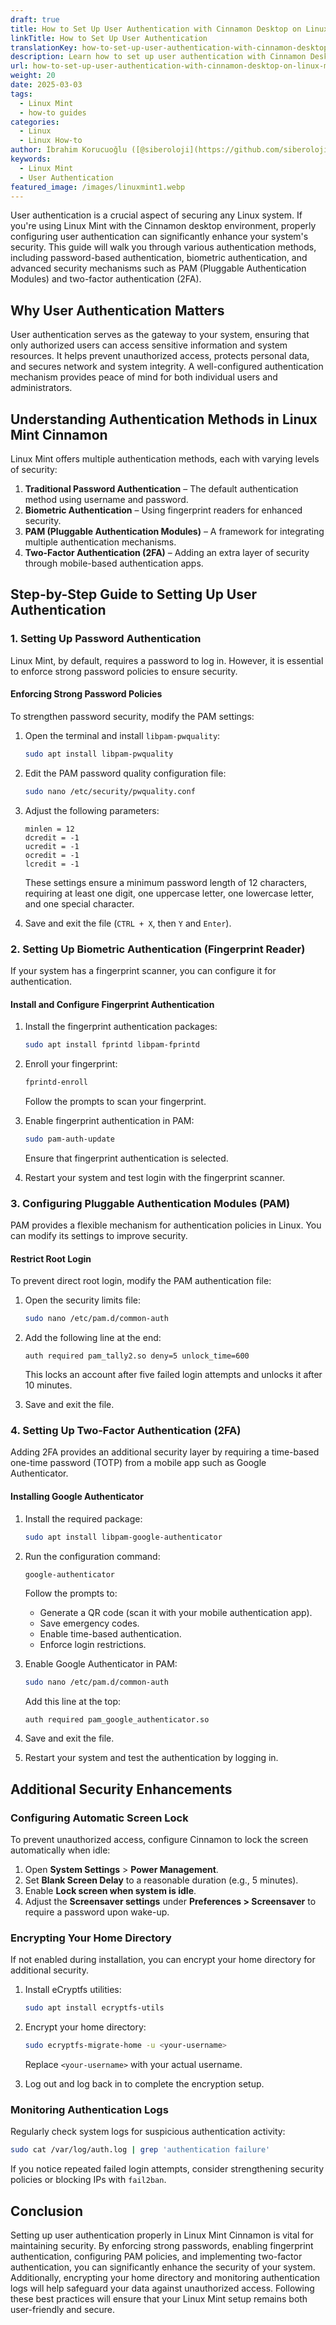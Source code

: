```yaml
---
draft: true
title: How to Set Up User Authentication with Cinnamon Desktop on Linux Mint
linkTitle: How to Set Up User Authentication
translationKey: how-to-set-up-user-authentication-with-cinnamon-desktop-on-linux-mint
description: Learn how to set up user authentication with Cinnamon Desktop on Linux Mint.
url: how-to-set-up-user-authentication-with-cinnamon-desktop-on-linux-mint
weight: 20
date: 2025-03-03
tags:
  - Linux Mint
  - how-to guides
categories:
  - Linux
  - Linux How-to
author: İbrahim Korucuoğlu ([@siberoloji](https://github.com/siberoloji))
keywords:
  - Linux Mint
  - User Authentication
featured_image: /images/linuxmint1.webp
---
```

User authentication is a crucial aspect of securing any Linux system. If you're using Linux Mint with the Cinnamon desktop environment, properly configuring user authentication can significantly enhance your system's security. This guide will walk you through various authentication methods, including password-based authentication, biometric authentication, and advanced security mechanisms such as PAM (Pluggable Authentication Modules) and two-factor authentication (2FA).

## Why User Authentication Matters

User authentication serves as the gateway to your system, ensuring that only authorized users can access sensitive information and system resources. It helps prevent unauthorized access, protects personal data, and secures network and system integrity. A well-configured authentication mechanism provides peace of mind for both individual users and administrators.

## Understanding Authentication Methods in Linux Mint Cinnamon

Linux Mint offers multiple authentication methods, each with varying levels of security:

1. **Traditional Password Authentication** – The default authentication method using username and password.
2. **Biometric Authentication** – Using fingerprint readers for enhanced security.
3. **PAM (Pluggable Authentication Modules)** – A framework for integrating multiple authentication mechanisms.
4. **Two-Factor Authentication (2FA)** – Adding an extra layer of security through mobile-based authentication apps.

## Step-by-Step Guide to Setting Up User Authentication

### 1. Setting Up Password Authentication

Linux Mint, by default, requires a password to log in. However, it is essential to enforce strong password policies to ensure security.

#### Enforcing Strong Password Policies

To strengthen password security, modify the PAM settings:

1. Open the terminal and install `libpam-pwquality`:

   ```bash
   sudo apt install libpam-pwquality
   ```

2. Edit the PAM password quality configuration file:

   ```bash
   sudo nano /etc/security/pwquality.conf
   ```

3. Adjust the following parameters:

   ```plaintext
   minlen = 12
   dcredit = -1
   ucredit = -1
   ocredit = -1
   lcredit = -1
   ```

   These settings ensure a minimum password length of 12 characters, requiring at least one digit, one uppercase letter, one lowercase letter, and one special character.
4. Save and exit the file (`CTRL + X`, then `Y` and `Enter`).

### 2. Setting Up Biometric Authentication (Fingerprint Reader)

If your system has a fingerprint scanner, you can configure it for authentication.

#### Install and Configure Fingerprint Authentication

1. Install the fingerprint authentication packages:

   ```bash
   sudo apt install fprintd libpam-fprintd
   ```

2. Enroll your fingerprint:

   ```bash
   fprintd-enroll
   ```

   Follow the prompts to scan your fingerprint.
3. Enable fingerprint authentication in PAM:

   ```bash
   sudo pam-auth-update
   ```

   Ensure that fingerprint authentication is selected.
4. Restart your system and test login with the fingerprint scanner.

### 3. Configuring Pluggable Authentication Modules (PAM)

PAM provides a flexible mechanism for authentication policies in Linux. You can modify its settings to improve security.

#### Restrict Root Login

To prevent direct root login, modify the PAM authentication file:

1. Open the security limits file:

   ```bash
   sudo nano /etc/pam.d/common-auth
   ```

2. Add the following line at the end:

   ```plaintext
   auth required pam_tally2.so deny=5 unlock_time=600
   ```

   This locks an account after five failed login attempts and unlocks it after 10 minutes.
3. Save and exit the file.

### 4. Setting Up Two-Factor Authentication (2FA)

Adding 2FA provides an additional security layer by requiring a time-based one-time password (TOTP) from a mobile app such as Google Authenticator.

#### Installing Google Authenticator

1. Install the required package:

   ```bash
   sudo apt install libpam-google-authenticator
   ```

2. Run the configuration command:

   ```bash
   google-authenticator
   ```

   Follow the prompts to:
   - Generate a QR code (scan it with your mobile authentication app).
   - Save emergency codes.
   - Enable time-based authentication.
   - Enforce login restrictions.
3. Enable Google Authenticator in PAM:

   ```bash
   sudo nano /etc/pam.d/common-auth
   ```

   Add this line at the top:

   ```plaintext
   auth required pam_google_authenticator.so
   ```

4. Save and exit the file.
5. Restart your system and test the authentication by logging in.

## Additional Security Enhancements

### Configuring Automatic Screen Lock

To prevent unauthorized access, configure Cinnamon to lock the screen automatically when idle:

1. Open **System Settings** > **Power Management**.
2. Set **Blank Screen Delay** to a reasonable duration (e.g., 5 minutes).
3. Enable **Lock screen when system is idle**.
4. Adjust the **Screensaver settings** under **Preferences > Screensaver** to require a password upon wake-up.

### Encrypting Your Home Directory

If not enabled during installation, you can encrypt your home directory for additional security.

1. Install eCryptfs utilities:

   ```bash
   sudo apt install ecryptfs-utils
   ```

2. Encrypt your home directory:

   ```bash
   sudo ecryptfs-migrate-home -u <your-username>
   ```

   Replace `<your-username>` with your actual username.
3. Log out and log back in to complete the encryption setup.

### Monitoring Authentication Logs

Regularly check system logs for suspicious authentication activity:

```bash
sudo cat /var/log/auth.log | grep 'authentication failure'
```

If you notice repeated failed login attempts, consider strengthening security policies or blocking IPs with `fail2ban`.

## Conclusion

Setting up user authentication properly in Linux Mint Cinnamon is vital for maintaining security. By enforcing strong passwords, enabling fingerprint authentication, configuring PAM policies, and implementing two-factor authentication, you can significantly enhance the security of your system. Additionally, encrypting your home directory and monitoring authentication logs will help safeguard your data against unauthorized access. Following these best practices will ensure that your Linux Mint setup remains both user-friendly and secure.
